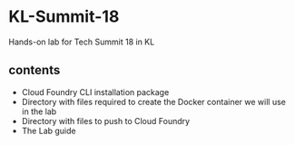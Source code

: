 # KL-Summit-18
Hands-on lab for Tech Summit 18 in KL 
## contents
- Cloud Foundry CLI installation package
- Directory with files required to create the Docker container we will use in the lab
- Directory with files to push to Cloud Foundry
- The Lab guide
